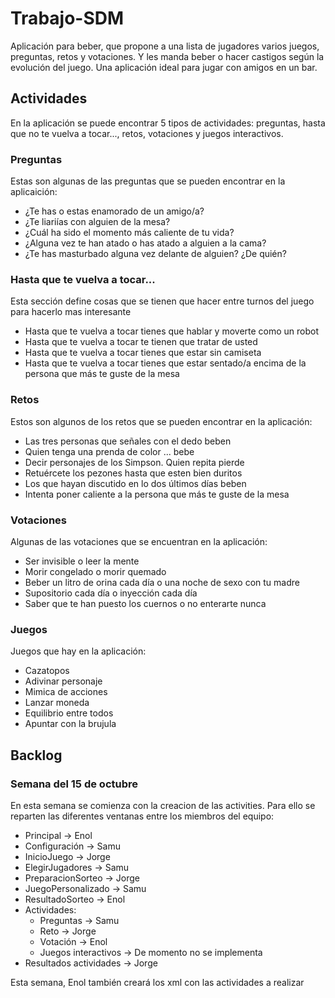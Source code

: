 # Trabajo-SDM
Aplicación para beber, que propone a una lista de jugadores varios juegos, preguntas, retos y votaciones. Y les manda beber o hacer castigos según la evolución del juego. Una aplicación ideal para jugar con amigos en un bar.


## Actividades
En la aplicación se puede encontrar 5 tipos de actividades: preguntas, hasta que no te vuelva a tocar..., retos, votaciones y juegos interactivos.
### Preguntas
Estas son algunas de las preguntas que se pueden encontrar en la aplicaición:
* ¿Te has o estas enamorado de un amigo/a?
* ¿Te liariías con alguien de la mesa?
* ¿Cuál ha sido el momento más caliente de tu vida?
* ¿Alguna vez te han atado o has atado a alguien a la cama?
* ¿Te has masturbado alguna vez delante de alguien? ¿De quién?

### Hasta que te vuelva a tocar...
Esta sección define cosas que se tienen que hacer entre turnos del juego para hacerlo mas interesante
* Hasta que te vuelva a tocar tienes que hablar y moverte como un robot
* Hasta que te vuelva a tocar te tienen que tratar de usted
* Hasta que te vuelva a tocar tienes que estar sin camiseta
* Hasta que te vuelva a tocar tienes que estar sentado/a encima de la persona que más te guste de la mesa

### Retos
Estos son algunos de los retos que se pueden encontrar en la aplicación:
* Las tres personas que señales con el dedo beben
* Quien tenga una prenda de color ... bebe
* Decir personajes de los Simpson. Quien repita pierde
* Retuércete los pezones hasta que esten bien duritos
* Los que hayan discutido en lo dos últimos días beben
* Intenta poner caliente a la persona que más te guste de la mesa

### Votaciones
Algunas de las votaciones que se encuentran en la aplicación:
* Ser invisible o leer la mente
* Morir congelado o morir quemado
* Beber un litro de orina cada día o una noche de sexo con tu madre
* Supositorio cada día o inyección cada día
* Saber que te han puesto los cuernos o no enterarte nunca

### Juegos
Juegos que hay en la aplicación:
* Cazatopos
* Adivinar personaje
* Mimica de acciones
* Lanzar moneda
* Equilibrio entre todos
* Apuntar con la brujula


## Backlog
### Semana del 15 de octubre
En esta semana se comienza con la creacion de las activities. Para ello se reparten las diferentes ventanas entre los miembros del equipo:
* Principal -> Enol
* Configuración -> Samu
* InicioJuego -> Jorge
* ElegirJugadores -> Samu
* PreparacionSorteo -> Jorge
* JuegoPersonalizado -> Samu
* ResultadoSorteo -> Enol
* Actividades:
  * Preguntas -> Samu
  * Reto -> Jorge
  * Votación -> Enol
  * Juegos interactivos -> De momento no se implementa
* Resultados actividades -> Jorge

Esta semana, Enol también creará los xml con las actividades a realizar
